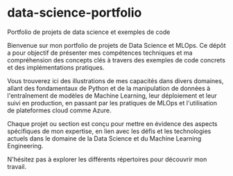 # data-science-portfolio
Portfolio de projets de data science et exemples de code

Bienvenue sur mon portfolio de projets de Data Science et MLOps. Ce dépôt a pour objectif de présenter mes compétences techniques et ma compréhension des concepts clés à travers des exemples de code concrets et des implémentations pratiques.

Vous trouverez ici des illustrations de mes capacités dans divers domaines, allant des fondamentaux de Python et de la manipulation de données à l'entraînement de modèles de Machine Learning, leur déploiement et leur suivi en production, en passant par les pratiques de MLOps et l'utilisation de plateformes cloud comme Azure.

Chaque projet ou section est conçu pour mettre en évidence des aspects spécifiques de mon expertise, en lien avec les défis et les technologies actuels dans le domaine de la Data Science et du Machine Learning Engineering.

N'hésitez pas à explorer les différents répertoires pour découvrir mon travail.
